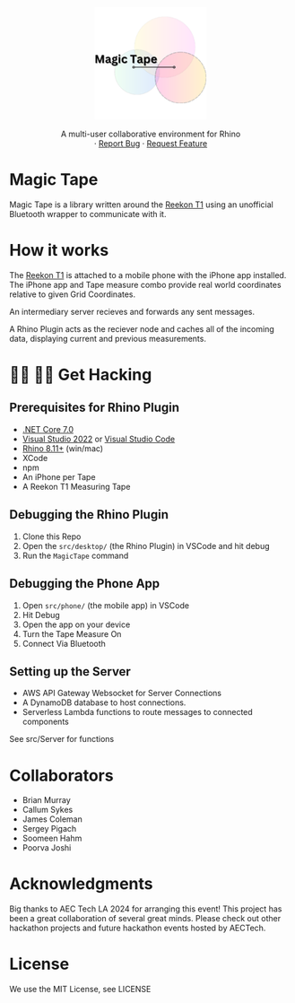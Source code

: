 <!-- PROJECT LOGO -->

<div align="center">
  <a href="https://github.com/murra133/MagicTape">
    <img src="art\logo.png" alt="Logo" width="200">
  </a>
  <p align="center">
    A multi-user collaborative environment for Rhino
    <br />
    ·
    <a href="https://github.com/murra133/MagicTape/issues">Report Bug</a>
    ·
    <a href="https://github.com/murra133/MagicTape/issues">Request Feature</a>
  </p>
</div>

# Magic Tape

Magic Tape is a library written around the [Reekon T1](https://www.reekon.tools/t1-tomahawk) using an unofficial Bluetooth wrapper to communicate with it.

# How it works

The [Reekon T1](https://www.reekon.tools/t1-tomahawk) is attached to a mobile phone with the iPhone app installed.
The iPhone app and Tape measure combo provide real world coordinates relative to given Grid Coordinates.

An intermediary server recieves and forwards any sent messages.

A Rhino Plugin acts as the reciever node and caches all of the incoming data, displaying current and previous measurements.

# 🧑‍💻 👩‍💻 Get Hacking

## Prerequisites for Rhino Plugin

- [.NET Core 7.0](https://dotnet.microsoft.com/en-us/download/dotnet/7.0)
- [Visual Studio 2022](https://visualstudio.microsoft.com/vs/) or [Visual Studio Code](https://code.visualstudio.com/)
- [Rhino 8.11+](https://www.rhino3d.com/download/) (win/mac)
- XCode
- npm
- An iPhone per Tape
- A Reekon T1 Measuring Tape

## Debugging the Rhino Plugin

1. Clone this Repo
2. Open the `src/desktop/` (the Rhino Plugin) in VSCode and hit debug
3. Run the `MagicTape` command

## Debugging the Phone App

1. Open `src/phone/` (the mobile app) in VSCode
2. Hit Debug
3. Open the app on your device
4. Turn the Tape Measure On
5. Connect Via Bluetooth

## Setting up the Server

- AWS API Gateway Websocket for Server Connections
- A DynamoDB database to host connections.
- Serverless Lambda functions to route messages to connected components

See src/Server for functions

# Collaborators

- Brian Murray
- Callum Sykes
- James Coleman
- Sergey Pigach
- Soomeen Hahm
- Poorva Joshi

# Acknowledgments

Big thanks to AEC Tech LA 2024 for arranging this event! This project has been a great collaboration of several great minds. Please check out other hackathon projects and future hackathon events hosted by AECTech.

# License

We use the MIT License, see LICENSE
